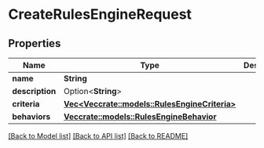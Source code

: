 # CreateRulesEngineRequest

## Properties

Name | Type | Description | Notes
------------ | ------------- | ------------- | -------------
**name** | **String** |  | 
**description** | Option<**String**> |  | [optional]
**criteria** | [**Vec<Vec<crate::models::RulesEngineCriteria>>**](array.md) |  | 
**behaviors** | [**Vec<crate::models::RulesEngineBehavior>**](RulesEngineBehavior.md) |  | 

[[Back to Model list]](../README.md#documentation-for-models) [[Back to API list]](../README.md#documentation-for-api-endpoints) [[Back to README]](../README.md)


